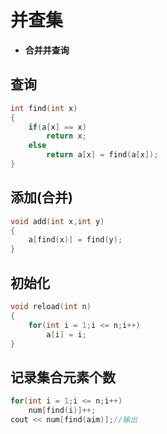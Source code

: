 # 并查集
* **合并并查询**
## 查询
```c++
int find(int x)
{
	if(a[x] == x)
		return x;
	else
		return a[x] = find(a[x]);
}
```
## 添加(合并)
```c++
void add(int x,int y)
{
	a[find(x)] = find(y);
}
```
## 初始化
```c++
void reload(int n)
{
	for(int i = 1;i <= n;i++)
		a[i] = i;
}
```
## 记录集合元素个数
```c++
for(int i = 1;i <= n;i++)
	num[find(i)]++;
cout << num[find(aim)];//输出
```